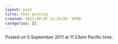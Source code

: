 ```yaml
---
layout: post
title: Test posting
created: 2011-09-05 11:24:04 -0700
categories: []
---
```

Posted on 5 September 2011 at 11:23am Pacific time.

